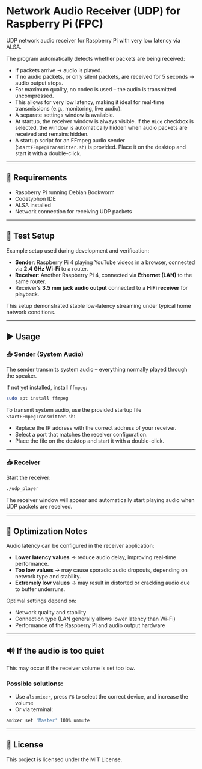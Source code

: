 # Network Audio Receiver (UDP) for Raspberry Pi (FPC)

UDP network audio receiver for Raspberry Pi with very low latency via ALSA.

The program automatically detects whether packets are being received:

- If packets arrive → audio is played.
- If no audio packets, or only silent packets, are received for 5 seconds → audio output stops.
- For maximum quality, no codec is used – the audio is transmitted uncompressed.
- This allows for very low latency, making it ideal for real-time transmissions (e.g., monitoring, live audio).
- A separate settings window is available.
- At startup, the receiver window is always visible. If the `Hide` checkbox is selected, the window is automatically hidden when audio packets are received and remains hidden.
- A startup script for an FFmpeg audio sender (`StartFFmpegTransmitter.sh`) is provided. Place it on the desktop and start it with a double-click.

---

## 💠 Requirements

- Raspberry Pi running Debian Bookworm
- Codetyphon IDE
- ALSA installed
- Network connection for receiving UDP packets

---

## 🧪 Test Setup

Example setup used during development and verification:

- **Sender**: Raspberry Pi 4 playing YouTube videos in a browser, connected via **2.4 GHz Wi-Fi** to a router.
- **Receiver**: Another Raspberry Pi 4, connected via **Ethernet (LAN)** to the same router.
- Receiver’s **3.5 mm jack audio output** connected to a **HiFi receiver** for playback.

This setup demonstrated stable low-latency streaming under typical home network conditions.

---

## ▶️ Usage

### 📤 Sender (System Audio)

The sender transmits system audio – everything normally played through the speaker.

If not yet installed, install `ffmpeg`:
```bash
sudo apt install ffmpeg
```

To transmit system audio, use the provided startup file `StartFFmpegTransmitter.sh`:

- Replace the IP address with the correct address of your receiver.
- Select a port that matches the receiver configuration.
- Place the file on the desktop and start it with a double-click.

---

### 📥 Receiver

Start the receiver:
```bash
./udp_player
```

The receiver window will appear and automatically start playing audio when UDP packets are received.

---

## 🎯 Optimization Notes

Audio latency can be configured in the receiver application:

- **Lower latency values** → reduce audio delay, improving real-time performance.
- **Too low values** → may cause sporadic audio dropouts, depending on network type and stability.
- **Extremely low values** → may result in distorted or crackling audio due to buffer underruns.

Optimal settings depend on:

- Network quality and stability
- Connection type (LAN generally allows lower latency than Wi-Fi)
- Performance of the Raspberry Pi and audio output hardware

---

## 🔊 If the audio is too quiet

This may occur if the receiver volume is set too low.

### Possible solutions:

- Use `alsamixer`, press `F6` to select the correct device, and increase the volume
- Or via terminal:
```bash
amixer set 'Master' 100% unmute
```

---

## 📝 License

This project is licensed under the MIT License.
